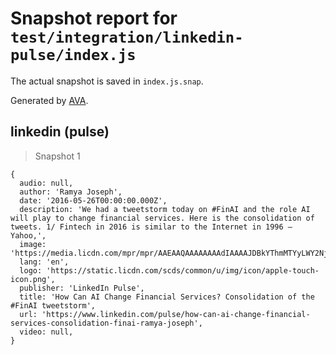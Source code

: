 # Snapshot report for `test/integration/linkedin-pulse/index.js`

The actual snapshot is saved in `index.js.snap`.

Generated by [AVA](https://avajs.dev).

## linkedin (pulse)

> Snapshot 1

    {
      audio: null,
      author: 'Ramya Joseph',
      date: '2016-05-26T00:00:00.000Z',
      description: 'We had a tweetstorm today on #FinAI and the role AI will play to change financial services. Here is the consolidation of tweets. 1/ Fintech in 2016 is similar to the Internet in 1996 – Yahoo,',
      image: 'https://media.licdn.com/mpr/mpr/AAEAAQAAAAAAAAdIAAAAJDBkYThmMTYyLWY2NjUtNGU4Ny1iOTBhLWE1NzU5Y2Y1NzgxNA.jpg',
      lang: 'en',
      logo: 'https://static.licdn.com/scds/common/u/img/icon/apple-touch-icon.png',
      publisher: 'LinkedIn Pulse',
      title: 'How Can AI Change Financial Services? Consolidation of the #FinAI tweetstorm',
      url: 'https://www.linkedin.com/pulse/how-can-ai-change-financial-services-consolidation-finai-ramya-joseph',
      video: null,
    }
